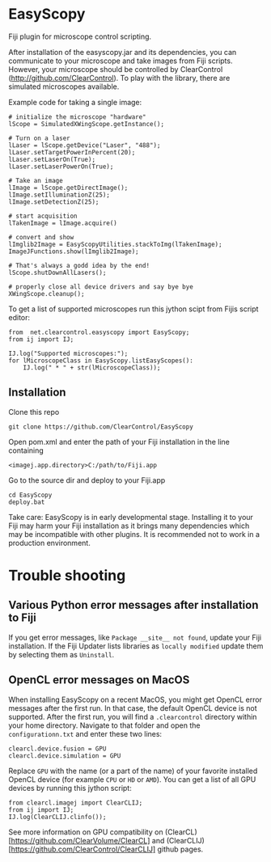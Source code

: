 # EasyScopy
Fiji plugin for microscope control scripting. 

After installation of the easyscopy.jar and its dependencies, you can communicate to your microscope and take images from Fiji scripts. However, your microscope should be controlled by ClearControl (http://github.com/ClearControl). To play with the library, there are simulated microscopes available.

Example code for taking a single image:
```
# initialize the microscope "hardware"
lScope = SimulatedXWingScope.getInstance();

# Turn on a laser
lLaser = lScope.getDevice("Laser", "488");
lLaser.setTargetPowerInPercent(20);
lLaser.setLaserOn(True);
lLaser.setLaserPowerOn(True);

# Take an image
lImage = lScope.getDirectImage();
lImage.setIlluminationZ(25);
lImage.setDetectionZ(25);

# start acquisition
lTakenImage = lImage.acquire()

# convert and show
lImglib2Image = EasyScopyUtilities.stackToImg(lTakenImage);
ImageJFunctions.show(lImglib2Image);

# That's always a godd idea by the end!
lScope.shutDownAllLasers();

# properly close all device drivers and say bye bye
XWingScope.cleanup();
```

To get a list of supported microscopes run this jython scipt from Fijis script editor:
```
from  net.clearcontrol.easyscopy import EasyScopy;
from ij import IJ;

IJ.log("Supported microscopes:");
for lMicroscopeClass in EasyScopy.listEasyScopes():
    IJ.log(" * " + str(lMicroscopeClass));
```

## Installation

Clone this repo
```
git clone https://github.com/ClearControl/EasyScopy
```

Open pom.xml and enter the path of your Fiji installation in the line containing

```
<imagej.app.directory>C:/path/to/Fiji.app
```

Go to the source dir and deploy to your Fiji.app

```
cd EasyScopy
deploy.bat
```

Take care: EasyScopy is in early developmental stage. Installing it to your Fiji may harm your Fiji installation as it brings many dependencies which may be incompatible with other plugins. It is recommended not to work in a production environment.

# Trouble shooting
## Various Python error messages after installation to Fiji
If you get error messages, like `Package __site__ not found`, update your Fiji installation. If the Fiji Updater lists libraries as `locally modified` update them by selecting them as `Uninstall`.

## OpenCL error messages on MacOS
When installing EasyScopy on a recent MacOS, you might get OpenCL error messages after the first run. In that case, the default OpenCL device is not supported. After the first run, you will find a `.clearcontrol` directory within your home directory. Navigate to that folder and open the `configurationn.txt` and enter these two lines:
```
clearcl.device.fusion = GPU
clearcl.device.simulation = GPU
```

Replace `GPU` with the name (or a part of the name) of your favorite installed OpenCL device (for example `CPU` or `HD` or `AMD`). You can get a list of all GPU devices by running this jython script:

```
from clearcl.imagej import ClearCLIJ;
from ij import IJ;
IJ.log(ClearCLIJ.clinfo());
```

See more information on GPU compatibility on (ClearCL)[https://github.com/ClearVolume/ClearCL] and (ClearCLIJ)[https://github.com/ClearControl/ClearCLIJ] github pages.



